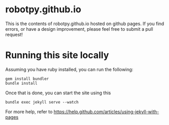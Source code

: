 robotpy.github.io
=================

This is the contents of robotpy.github.io hosted on github pages. If you find
errors, or have a design improvement, please feel free to submit a pull request!

Running this site locally
=========================

Assuming you have ruby installed, you can run the following:

    gem install bundler
    bundle install

Once that is done, you can start the site using this

    bundle exec jekyll serve --watch

For more help, refer to https://help.github.com/articles/using-jekyll-with-pages
